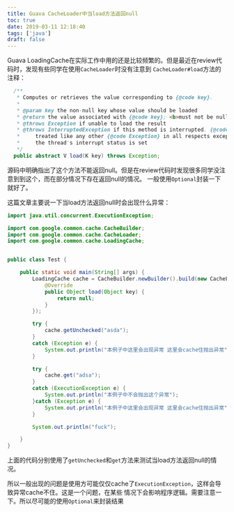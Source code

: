 ```yaml
---
title: Guava CacheLoader中当load方法返回null
toc: true
date: 2019-03-11 12:18:40
tags: ['java']
draft: false
---
```


Guava LoadingCache在实际工作中用的还是比较频繁的。但是最近在review代码时，发现有些同学在使用`CacheLoader`时没有注意到
`CacheLoader#load`方法的注释：

```java
  /**
   * Computes or retrieves the value corresponding to {@code key}.
   *
   * @param key the non-null key whose value should be loaded
   * @return the value associated with {@code key}; <b>must not be null</b>
   * @throws Exception if unable to load the result
   * @throws InterruptedException if this method is interrupted. {@code InterruptedException} is
   *     treated like any other {@code Exception} in all respects except that, when it is caught,
   *     the thread's interrupt status is set
   */
  public abstract V load(K key) throws Exception;
```

源码中明确指出了这个方法不能返回null。但是在review代码时发现很多同学没注意到到这个，而在部分情况下存在返回null的情况。
一般使用`Optional`封装一下就好了。

这篇文章主要说一下当load方法返回null时会出现什么异常：

```java
import java.util.concurrent.ExecutionException;

import com.google.common.cache.CacheBuilder;
import com.google.common.cache.CacheLoader;
import com.google.common.cache.LoadingCache;


public class Test {

	public static void main(String[] args) {
		LoadingCache cache = CacheBuilder.newBuilder().build(new CacheLoader<Object, Object>() {
			@Override
			public Object load(Object key) {
				return null;
			}
		});

		try {
			cache.getUnchecked("asda");
		}
		catch (Exception e) {
			System.out.println("本例子中这里会出现异常 这里会cache住抛出异常");
		}

		try {
			cache.get("adsa");
		}
		catch (ExecutionException e) {
			System.out.println("本例子中不会抛出这个异常");
		}catch (Exception e) {
			System.out.println("本例子中这里会出现异常 这里会cache住抛出异常");
		}

		System.out.println("fuck");

	}
}
```

上面的代码分别使用了`getUnchecked`和`get`方法来测试当load方法返回null的情况。


所以一般出现的问题是使用方可能仅仅cache了`ExecutionException`，这样会导致异常cache不住。这是一个问题，在某些
情况下会影响程序逻辑。需要注意一下。所以尽可能的使用`Optional`来封装结果
